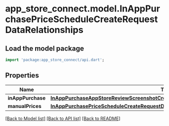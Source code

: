 # app_store_connect.model.InAppPurchasePriceScheduleCreateRequestDataRelationships

## Load the model package
```dart
import 'package:app_store_connect/api.dart';
```

## Properties
Name | Type | Description | Notes
------------ | ------------- | ------------- | -------------
**inAppPurchase** | [**InAppPurchaseAppStoreReviewScreenshotCreateRequestDataRelationshipsInAppPurchaseV2**](InAppPurchaseAppStoreReviewScreenshotCreateRequestDataRelationshipsInAppPurchaseV2.md) |  | 
**manualPrices** | [**InAppPurchasePriceScheduleCreateRequestDataRelationshipsManualPrices**](InAppPurchasePriceScheduleCreateRequestDataRelationshipsManualPrices.md) |  | 

[[Back to Model list]](../README.md#documentation-for-models) [[Back to API list]](../README.md#documentation-for-api-endpoints) [[Back to README]](../README.md)


